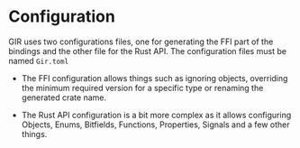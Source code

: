 # Configuration

GIR uses two configurations files, one for generating the FFI part of the bindings and the other file for the Rust API.
The configuration files must be named `Gir.toml`

- The FFI configuration allows things such as ignoring objects, overriding the minimum required version for a specific type or renaming the generated crate name.

- The Rust API configuration is a bit more complex as it allows configuring Objects, Enums, Bitfields, Functions, Properties, Signals and a few other things.
